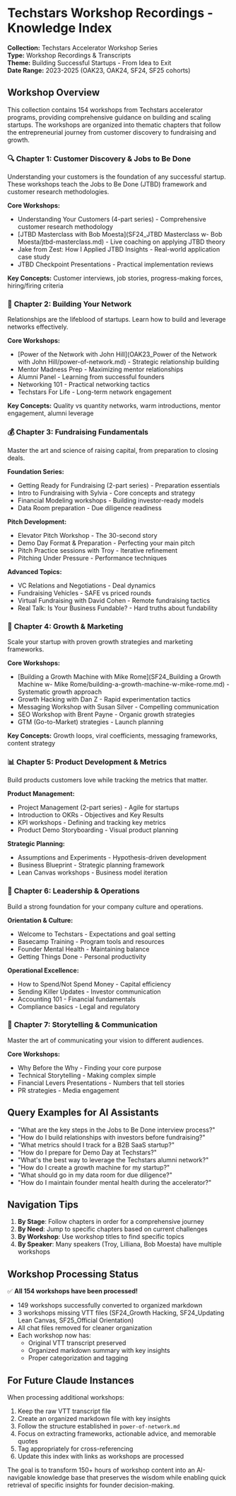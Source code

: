 # Techstars Workshop Recordings - Knowledge Index

**Collection:** Techstars Accelerator Workshop Series  
**Type:** Workshop Recordings & Transcripts  
**Theme:** Building Successful Startups - From Idea to Exit  
**Date Range:** 2023-2025 (OAK23, OAK24, SF24, SF25 cohorts)

## Workshop Overview

This collection contains 154 workshops from Techstars accelerator programs, providing comprehensive guidance on building and scaling startups. The workshops are organized into thematic chapters that follow the entrepreneurial journey from customer discovery to fundraising and growth.

### 🔍 **Chapter 1: Customer Discovery & Jobs to Be Done**
Understanding your customers is the foundation of any successful startup. These workshops teach the Jobs to Be Done (JTBD) framework and customer research methodologies.

**Core Workshops:**
- Understanding Your Customers (4-part series) - Comprehensive customer research methodology
- [JTBD Masterclass with Bob Moesta](SF24_JTBD Masterclass w- Bob Moesta/jtbd-masterclass.md) - Live coaching on applying JTBD theory
- Jake from Zest: How I Applied JTBD Insights - Real-world application case study
- JTBD Checkpoint Presentations - Practical implementation reviews

**Key Concepts:** Customer interviews, job stories, progress-making forces, hiring/firing criteria

### 🤝 **Chapter 2: Building Your Network**
Relationships are the lifeblood of startups. Learn how to build and leverage networks effectively.

**Core Workshops:**
- [Power of the Network with John Hill](OAK23_Power of the Network with John Hill/power-of-network.md) - Strategic relationship building
- Mentor Madness Prep - Maximizing mentor relationships
- Alumni Panel - Learning from successful founders
- Networking 101 - Practical networking tactics
- Techstars For Life - Long-term network engagement

**Key Concepts:** Quality vs quantity networks, warm introductions, mentor engagement, alumni leverage

### 💰 **Chapter 3: Fundraising Fundamentals**
Master the art and science of raising capital, from preparation to closing deals.

**Foundation Series:**
- Getting Ready for Fundraising (2-part series) - Preparation essentials
- Intro to Fundraising with Sylvia - Core concepts and strategy
- Financial Modeling workshops - Building investor-ready models
- Data Room preparation - Due diligence readiness

**Pitch Development:**
- Elevator Pitch Workshop - The 30-second story
- Demo Day Format & Preparation - Perfecting your main pitch
- Pitch Practice sessions with Troy - Iterative refinement
- Pitching Under Pressure - Performance techniques

**Advanced Topics:**
- VC Relations and Negotiations - Deal dynamics
- Fundraising Vehicles - SAFE vs priced rounds
- Virtual Fundraising with David Cohen - Remote fundraising tactics
- Real Talk: Is Your Business Fundable? - Hard truths about fundability

### 🚀 **Chapter 4: Growth & Marketing**
Scale your startup with proven growth strategies and marketing frameworks.

**Core Workshops:**
- [Building a Growth Machine with Mike Rome](SF24_Building a Growth Machine w- Mike Rome/building-a-growth-machine-w-mike-rome.md) - Systematic growth approach
- Growth Hacking with Dan Z - Rapid experimentation tactics
- Messaging Workshop with Susan Silver - Compelling communication
- SEO Workshop with Brent Payne - Organic growth strategies
- GTM (Go-to-Market) strategies - Launch planning

**Key Concepts:** Growth loops, viral coefficients, messaging frameworks, content strategy

### 📊 **Chapter 5: Product Development & Metrics**
Build products customers love while tracking the metrics that matter.

**Product Management:**
- Project Management (2-part series) - Agile for startups
- Introduction to OKRs - Objectives and Key Results
- KPI workshops - Defining and tracking key metrics
- Product Demo Storyboarding - Visual product planning

**Strategic Planning:**
- Assumptions and Experiments - Hypothesis-driven development
- Business Blueprint - Strategic planning framework
- Lean Canvas workshops - Business model iteration

### 🎯 **Chapter 6: Leadership & Operations**
Build a strong foundation for your company culture and operations.

**Orientation & Culture:**
- Welcome to Techstars - Expectations and goal setting
- Basecamp Training - Program tools and resources
- Founder Mental Health - Maintaining balance
- Getting Things Done - Personal productivity

**Operational Excellence:**
- How to Spend/Not Spend Money - Capital efficiency
- Sending Killer Updates - Investor communication
- Accounting 101 - Financial fundamentals
- Compliance basics - Legal and regulatory

### 📖 **Chapter 7: Storytelling & Communication**
Master the art of communicating your vision to different audiences.

**Core Workshops:**
- Why Before the Why - Finding your core purpose
- Technical Storytelling - Making complex simple
- Financial Levers Presentations - Numbers that tell stories
- PR strategies - Media engagement

## Query Examples for AI Assistants

- "What are the key steps in the Jobs to Be Done interview process?"
- "How do I build relationships with investors before fundraising?"
- "What metrics should I track for a B2B SaaS startup?"
- "How do I prepare for Demo Day at Techstars?"
- "What's the best way to leverage the Techstars alumni network?"
- "How do I create a growth machine for my startup?"
- "What should go in my data room for due diligence?"
- "How do I maintain founder mental health during the accelerator?"

## Navigation Tips

1. **By Stage**: Follow chapters in order for a comprehensive journey
2. **By Need**: Jump to specific chapters based on current challenges
3. **By Workshop**: Use workshop titles to find specific topics
4. **By Speaker**: Many speakers (Troy, Lilliana, Bob Moesta) have multiple workshops

## Workshop Processing Status

✅ **All 154 workshops have been processed!**

- 149 workshops successfully converted to organized markdown
- 3 workshops missing VTT files (SF24_Growth Hacking, SF24_Updating Lean Canvas, SF25_Official Orientation)
- All chat files removed for cleaner organization
- Each workshop now has:
  - Original VTT transcript preserved
  - Organized markdown summary with key insights
  - Proper categorization and tagging

## For Future Claude Instances

When processing additional workshops:
1. Keep the raw VTT transcript file
2. Create an organized markdown file with key insights
3. Follow the structure established in `power-of-network.md`
4. Focus on extracting frameworks, actionable advice, and memorable quotes
5. Tag appropriately for cross-referencing
6. Update this index with links as workshops are processed

The goal is to transform 150+ hours of workshop content into an AI-navigable knowledge base that preserves the wisdom while enabling quick retrieval of specific insights for founder decision-making.